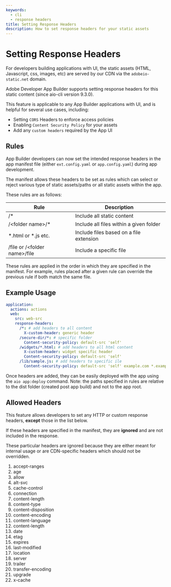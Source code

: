 ```yaml
---
keywords:
  - cli
  - response headers
title: Setting Response Headers
description: How to set response headers for your static assets
---
```


# Setting Response Headers

For developers building applications with UI, the static assets (HTML, Javascript, css, images, etc) are served by our CDN via the `adobeio-static.net` domain.

Adobe Developer App Builder supports setting response headers for this static content (since aio-cli version 9.3.0).

This feature is applicable to any App Builder applications with UI, and is helpful for several use cases, including:

- Setting `CORS` Headers to enforce access policies
- Enabling `Content Security Policy` for your assets
- Add any `custom headers` required by the App UI

## Rules

App Builder developers can now set the intended response headers in the app manifest file (either `ext.config.yaml` or `app.config.yaml`) during app development.

The manifest allows these headers to be set as rules which can select or reject various type of static assets/paths or all static assets within the app.

These rules are as follows:

| Rule                               | Description                             |
|------------------------------------|-----------------------------------------|
| /*                                 | Include all static content              |
| /&lt;folder name&gt;/*             | Include all files within a given folder |
| \*.html or \*.js etc.              | Include files based on a file extension |
| /file or /&lt;folder name&gt;/file | Include a specific file                 |

These rules are applied in the order in which they are specified in the manifest. For example, rules placed after a given rule can override the previous rule if both match the same file.

## Example Usage

```yaml
application:
  actions: actions
  web:
    src: web-src
    response-headers:
      /*: # add headers to all content
        X-custom-header: generic header
      /secure-dir/*: # specific folder
        Content-security-policy: default-src 'self'
      /widgets/*.html: # add headers to all html content
        X-custom-header: widget specific header
        Content-security-policy: default-src 'self'
      /lib/sample.js: # add headers to specific ile
        Content-security-policy: default-src 'self' example.com *.example.com
```

Once headers are added, they can be easily deployed with the app using the `aio app:deploy` command.
Note: the paths specified in rules are relative to the dist folder (created post app build) and not to the app root.

## Allowed Headers

This feature allows developers to set any HTTP or custom response headers, **except** those in the list below.

If these headers are specified in the manifest, they are **ignored** and are not included in the response.

These particular headers are ignored because they are either meant for internal usage or are CDN-specific headers which should not be overridden.

1. accept-ranges
2. age
3. allow
4. alt-svc
5. cache-control
6. connection
7. content-length
8. content-type
9. content-disposition
10. content-encoding
11. content-language
12. content-length
13. date
14. etag
15. expires
16. last-modified
17. location
18. server
19. trailer
20. transfer-encoding
21. upgrade
22. x-cache
